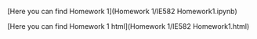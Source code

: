 

[Here you can find Homework 1](Homework 1/IE582 Homework1.ipynb)

[Here you can find Homework 1 html](Homework 1/IE582 Homework1.html)


